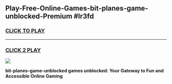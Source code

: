 
## Play-Free-Online-Games-bit-planes-game-unblocked-Premium #lr3fd
<h3>
<a href="https://premium.freeplayer.one?title=bit-planes-game-unblocked&ref=8M">CLICK TO PLAY</a></h3>
<hr>

<h3>
<a href="https://premium.freeplayer.one?title=bit-planes-game-unblocked&ref=8M">CLICK 2 PLAY</a>
  
</h3>

<a href="https://premium.freeplayer.one?title=bit-planes-game-unblocked&ref=8M"><img src="https://clearcache.store/games.png"></a>


**bit-planes-game-unblocked games unblocked: Your Gateway to Fun and Accessible Online Gaming**

